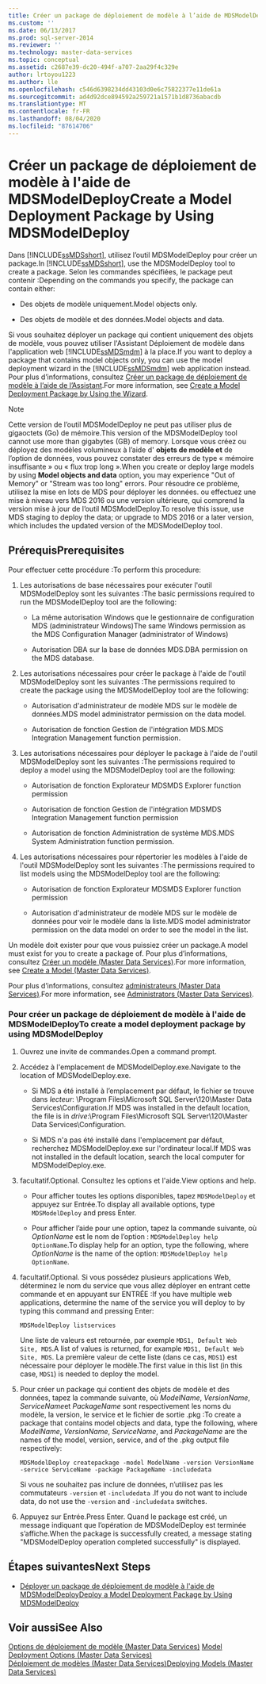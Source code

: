 ```yaml
---
title: Créer un package de déploiement de modèle à l’aide de MDSModelDeploy | Microsoft Docs
ms.custom: ''
ms.date: 06/13/2017
ms.prod: sql-server-2014
ms.reviewer: ''
ms.technology: master-data-services
ms.topic: conceptual
ms.assetid: c2687e39-dc20-494f-a707-2aa29f4c329e
author: lrtoyou1223
ms.author: lle
ms.openlocfilehash: c546d6398234dd43103d0e6c75822377e11de61a
ms.sourcegitcommit: ad4d92dce894592a259721a1571b1d8736abacdb
ms.translationtype: MT
ms.contentlocale: fr-FR
ms.lasthandoff: 08/04/2020
ms.locfileid: "87614706"
---
```

# <a name="create-a-model-deployment-package-by-using-mdsmodeldeploy"></a><span data-ttu-id="fdfe6-102">Créer un package de déploiement de modèle à l'aide de MDSModelDeploy</span><span class="sxs-lookup"><span data-stu-id="fdfe6-102">Create a Model Deployment Package by Using MDSModelDeploy</span></span>
  <span data-ttu-id="fdfe6-103">Dans [!INCLUDE[ssMDSshort](../includes/ssmdsshort-md.md)], utilisez l’outil MDSModelDeploy pour créer un package.</span><span class="sxs-lookup"><span data-stu-id="fdfe6-103">In [!INCLUDE[ssMDSshort](../includes/ssmdsshort-md.md)], use the MDSModelDeploy tool to create a package.</span></span> <span data-ttu-id="fdfe6-104">Selon les commandes spécifiées, le package peut contenir :</span><span class="sxs-lookup"><span data-stu-id="fdfe6-104">Depending on the commands you specify, the package can contain either:</span></span>  
  
-   <span data-ttu-id="fdfe6-105">Des objets de modèle uniquement.</span><span class="sxs-lookup"><span data-stu-id="fdfe6-105">Model objects only.</span></span>  
  
-   <span data-ttu-id="fdfe6-106">Des objets de modèle et des données.</span><span class="sxs-lookup"><span data-stu-id="fdfe6-106">Model objects and data.</span></span>  
  
 <span data-ttu-id="fdfe6-107">Si vous souhaitez déployer un package qui contient uniquement des objets de modèle, vous pouvez utiliser l'Assistant Déploiement de modèle dans l'application web [!INCLUDE[ssMDSmdm](../includes/ssmdsmdm-md.md)] à la place.</span><span class="sxs-lookup"><span data-stu-id="fdfe6-107">If you want to deploy a package that contains model objects only, you can use the model deployment wizard in the [!INCLUDE[ssMDSmdm](../includes/ssmdsmdm-md.md)] web application instead.</span></span> <span data-ttu-id="fdfe6-108">Pour plus d’informations, consultez [Créer un package de déploiement de modèle à l’aide de l’Assistant](../../2014/master-data-services/create-a-model-deployment-package-by-using-the-wizard.md).</span><span class="sxs-lookup"><span data-stu-id="fdfe6-108">For more information, see [Create a Model Deployment Package by Using the Wizard](../../2014/master-data-services/create-a-model-deployment-package-by-using-the-wizard.md).</span></span>  
> [!NOTE]  
> <span data-ttu-id="fdfe6-109">Cette version de l’outil MDSModelDeploy ne peut pas utiliser plus de gigaoctets (Go) de mémoire.</span><span class="sxs-lookup"><span data-stu-id="fdfe6-109">This version of the MDSModelDeploy tool cannot use more than gigabytes (GB) of memory.</span></span> <span data-ttu-id="fdfe6-110">Lorsque vous créez ou déployez des modèles volumineux à l’aide d' **objets de modèle et** de l’option de données, vous pouvez constater des erreurs de type « mémoire insuffisante » ou « flux trop long ».</span><span class="sxs-lookup"><span data-stu-id="fdfe6-110">When you create or deploy large models by using **Model objects and data** option, you may experience "Out of Memory" or "Stream was too long" errors.</span></span> <span data-ttu-id="fdfe6-111">Pour résoudre ce problème, utilisez la mise en lots de MDS pour déployer les données. ou effectuez une mise à niveau vers MDS 2016 ou une version ultérieure, qui comprend la version mise à jour de l’outil MDSModelDeploy.</span><span class="sxs-lookup"><span data-stu-id="fdfe6-111">To resolve this issue, use MDS staging to deploy the data; or upgrade to MDS 2016 or a later version, which includes the updated version of the MDSModelDeploy tool.</span></span>
## <a name="prerequisites"></a><span data-ttu-id="fdfe6-112">Prérequis</span><span class="sxs-lookup"><span data-stu-id="fdfe6-112">Prerequisites</span></span>  
 <span data-ttu-id="fdfe6-113">Pour effectuer cette procédure :</span><span class="sxs-lookup"><span data-stu-id="fdfe6-113">To perform this procedure:</span></span>  
  
1.  <span data-ttu-id="fdfe6-114">Les autorisations de base nécessaires pour exécuter l'outil MDSModelDeploy sont les suivantes :</span><span class="sxs-lookup"><span data-stu-id="fdfe6-114">The basic permissions required to run the MDSModelDeploy tool are the following:</span></span>  
  
    -   <span data-ttu-id="fdfe6-115">La même autorisation Windows que le gestionnaire de configuration MDS (administrateur Windows)</span><span class="sxs-lookup"><span data-stu-id="fdfe6-115">The same Windows permission as the MDS Configuration Manager (administrator of Windows)</span></span>  
  
    -   <span data-ttu-id="fdfe6-116">Autorisation DBA sur la base de données MDS.</span><span class="sxs-lookup"><span data-stu-id="fdfe6-116">DBA permission on the MDS database.</span></span>  
  
2.  <span data-ttu-id="fdfe6-117">Les autorisations nécessaires pour créer le package à l'aide de l'outil MDSModelDeploy sont les suivantes :</span><span class="sxs-lookup"><span data-stu-id="fdfe6-117">The permissions required to create the package using the MDSModelDeploy tool are the following:</span></span>  
  
    -   <span data-ttu-id="fdfe6-118">Autorisation d'administrateur de modèle MDS sur le modèle de données.</span><span class="sxs-lookup"><span data-stu-id="fdfe6-118">MDS model administrator permission on the data model.</span></span>  
  
    -   <span data-ttu-id="fdfe6-119">Autorisation de fonction Gestion de l'intégration MDS.</span><span class="sxs-lookup"><span data-stu-id="fdfe6-119">MDS Integration Management function permission.</span></span>  
  
3.  <span data-ttu-id="fdfe6-120">Les autorisations nécessaires pour déployer le package à l'aide de l'outil MDSModelDeploy sont les suivantes :</span><span class="sxs-lookup"><span data-stu-id="fdfe6-120">The permissions required to deploy a model using the MDSModelDeploy tool are the following:</span></span>  
  
    -   <span data-ttu-id="fdfe6-121">Autorisation de fonction Explorateur MDS</span><span class="sxs-lookup"><span data-stu-id="fdfe6-121">MDS Explorer function permission</span></span>  
  
    -   <span data-ttu-id="fdfe6-122">Autorisation de fonction Gestion de l'intégration MDS</span><span class="sxs-lookup"><span data-stu-id="fdfe6-122">MDS Integration Management function permission</span></span>  
  
    -   <span data-ttu-id="fdfe6-123">Autorisation de fonction Administration de système MDS.</span><span class="sxs-lookup"><span data-stu-id="fdfe6-123">MDS System Administration function permission.</span></span>  
  
4.  <span data-ttu-id="fdfe6-124">Les autorisations nécessaires pour répertorier les modèles à l'aide de l'outil MDSModelDeploy sont les suivantes :</span><span class="sxs-lookup"><span data-stu-id="fdfe6-124">The permissions required to list models using the MDSModelDeploy tool are the following:</span></span>  
  
    -   <span data-ttu-id="fdfe6-125">Autorisation de fonction Explorateur MDS</span><span class="sxs-lookup"><span data-stu-id="fdfe6-125">MDS Explorer function permission</span></span>  
  
    -   <span data-ttu-id="fdfe6-126">Autorisation d'administrateur de modèle MDS sur le modèle de données pour voir le modèle dans la liste.</span><span class="sxs-lookup"><span data-stu-id="fdfe6-126">MDS model administrator permission on the data model on order to see the model in the list.</span></span>  
  
 <span data-ttu-id="fdfe6-127">Un modèle doit exister pour que vous puissiez créer un package.</span><span class="sxs-lookup"><span data-stu-id="fdfe6-127">A model must exist for you to create a package of.</span></span> <span data-ttu-id="fdfe6-128">Pour plus d’informations, consultez [Créer un modèle &#40;Master Data Services&#41;](create-a-model-master-data-services.md).</span><span class="sxs-lookup"><span data-stu-id="fdfe6-128">For more information, see [Create a Model &#40;Master Data Services&#41;](create-a-model-master-data-services.md).</span></span>  
  
 <span data-ttu-id="fdfe6-129">Pour plus d’informations, consultez [administrateurs &#40;Master Data Services&#41;](../../2014/master-data-services/administrators-master-data-services.md).</span><span class="sxs-lookup"><span data-stu-id="fdfe6-129">For more information, see [Administrators &#40;Master Data Services&#41;](../../2014/master-data-services/administrators-master-data-services.md).</span></span>  
  
### <a name="to-create-a-model-deployment-package-by-using-mdsmodeldeploy"></a><span data-ttu-id="fdfe6-130">Pour créer un package de déploiement de modèle à l'aide de MDSModelDeploy</span><span class="sxs-lookup"><span data-stu-id="fdfe6-130">To create a model deployment package by using MDSModelDeploy</span></span>  
  
1.  <span data-ttu-id="fdfe6-131">Ouvrez une invite de commandes.</span><span class="sxs-lookup"><span data-stu-id="fdfe6-131">Open a command prompt.</span></span>  
  
2.  <span data-ttu-id="fdfe6-132">Accédez à l'emplacement de MDSModelDeploy.exe.</span><span class="sxs-lookup"><span data-stu-id="fdfe6-132">Navigate to the location of MDSModelDeploy.exe.</span></span>  
  
    -   <span data-ttu-id="fdfe6-133">Si MDS a été installé à l’emplacement par défaut, le fichier se trouve dans *lecteur*: \Program Files\Microsoft SQL Server\120\Master Data Services\Configuration.</span><span class="sxs-lookup"><span data-stu-id="fdfe6-133">If MDS was installed in the default location, the file is in *drive*:\Program Files\Microsoft SQL Server\120\Master Data Services\Configuration.</span></span>  
  
    -   <span data-ttu-id="fdfe6-134">Si MDS n'a pas été installé dans l'emplacement par défaut, recherchez MDSModelDeploy.exe sur l'ordinateur local.</span><span class="sxs-lookup"><span data-stu-id="fdfe6-134">If MDS was not installed in the default location, search the local computer for MDSModelDeploy.exe.</span></span>  
  
3.  <span data-ttu-id="fdfe6-135">facultatif.</span><span class="sxs-lookup"><span data-stu-id="fdfe6-135">Optional.</span></span> <span data-ttu-id="fdfe6-136">Consultez les options et l'aide.</span><span class="sxs-lookup"><span data-stu-id="fdfe6-136">View options and help.</span></span>  
  
    -   <span data-ttu-id="fdfe6-137">Pour afficher toutes les options disponibles, tapez `MDSModelDeploy` et appuyez sur Entrée.</span><span class="sxs-lookup"><span data-stu-id="fdfe6-137">To display all available options, type `MDSModelDeploy` and press Enter.</span></span>  
  
    -   <span data-ttu-id="fdfe6-138">Pour afficher l’aide pour une option, tapez la commande suivante, où *OptionName* est le nom de l’option : `MDSModelDeploy help OptionName`.</span><span class="sxs-lookup"><span data-stu-id="fdfe6-138">To display help for an option, type the following, where *OptionName* is the name of the option: `MDSModelDeploy help OptionName`.</span></span>  
  
4.  <span data-ttu-id="fdfe6-139">facultatif.</span><span class="sxs-lookup"><span data-stu-id="fdfe6-139">Optional.</span></span> <span data-ttu-id="fdfe6-140">Si vous possédez plusieurs applications Web, déterminez le nom du service que vous allez déployer en entrant cette commande et en appuyant sur ENTRÉE :</span><span class="sxs-lookup"><span data-stu-id="fdfe6-140">If you have multiple web applications, determine the name of the service you will deploy to by typing this command and pressing Enter:</span></span>  
  
    ```  
    MDSModelDeploy listservices  
    ```  
  
     <span data-ttu-id="fdfe6-141">Une liste de valeurs est retournée, par exemple `MDS1, Default Web Site, MDS`.</span><span class="sxs-lookup"><span data-stu-id="fdfe6-141">A list of values is returned, for example `MDS1, Default Web Site, MDS`.</span></span> <span data-ttu-id="fdfe6-142">La première valeur de cette liste (dans ce cas, `MDS1`) est nécessaire pour déployer le modèle.</span><span class="sxs-lookup"><span data-stu-id="fdfe6-142">The first value in this list (in this case, `MDS1`) is needed to deploy the model.</span></span>  
  
5.  <span data-ttu-id="fdfe6-143">Pour créer un package qui contient des objets de modèle et des données, tapez la commande suivante, où *ModelName*, *VersionName*, *ServiceName*et *PackageName* sont respectivement les noms du modèle, la version, le service et le fichier de sortie .pkg :</span><span class="sxs-lookup"><span data-stu-id="fdfe6-143">To create a package that contains model objects and data, type the following, where *ModelName*, *VersionName*, *ServiceName*,  and *PackageName* are the names of the model, version, service, and of the .pkg output file respectively:</span></span>  
  
    ```  
    MDSModelDeploy createpackage -model ModelName -version VersionName -service ServiceName -package PackageName -includedata  
    ```  
  
     <span data-ttu-id="fdfe6-144">Si vous ne souhaitez pas inclure de données, n’utilisez pas les commutateurs `-version` et `-includedata` .</span><span class="sxs-lookup"><span data-stu-id="fdfe6-144">If you do not want to include data, do not use the `-version` and `-includedata` switches.</span></span>  
  
6.  <span data-ttu-id="fdfe6-145">Appuyez sur Entrée.</span><span class="sxs-lookup"><span data-stu-id="fdfe6-145">Press Enter.</span></span> <span data-ttu-id="fdfe6-146">Quand le package est créé, un message indiquant que l’opération de MDSModelDeploy est terminée s’affiche.</span><span class="sxs-lookup"><span data-stu-id="fdfe6-146">When the package is successfully created, a message stating "MDSModelDeploy operation completed successfully" is displayed.</span></span>  
  
## <a name="next-steps"></a><span data-ttu-id="fdfe6-147">Étapes suivantes</span><span class="sxs-lookup"><span data-stu-id="fdfe6-147">Next Steps</span></span>  
  
-   [<span data-ttu-id="fdfe6-148">Déployer un package de déploiement de modèle à l'aide de MDSModelDeploy</span><span class="sxs-lookup"><span data-stu-id="fdfe6-148">Deploy a Model Deployment Package by Using MDSModelDeploy</span></span>](../../2014/master-data-services/deploy-a-model-deployment-package-by-using-mdsmodeldeploy.md)  
  
## <a name="see-also"></a><span data-ttu-id="fdfe6-149">Voir aussi</span><span class="sxs-lookup"><span data-stu-id="fdfe6-149">See Also</span></span>  
 <span data-ttu-id="fdfe6-150">[Options de déploiement de modèle &#40;Master Data Services&#41;](../../2014/master-data-services/model-deployment-options-master-data-services.md) </span><span class="sxs-lookup"><span data-stu-id="fdfe6-150">[Model Deployment Options &#40;Master Data Services&#41;](../../2014/master-data-services/model-deployment-options-master-data-services.md) </span></span>  
 [<span data-ttu-id="fdfe6-151">Déploiement de modèles &#40;Master Data Services&#41;</span><span class="sxs-lookup"><span data-stu-id="fdfe6-151">Deploying Models &#40;Master Data Services&#41;</span></span>](../../2014/master-data-services/deploying-models-master-data-services.md)  
  
  
